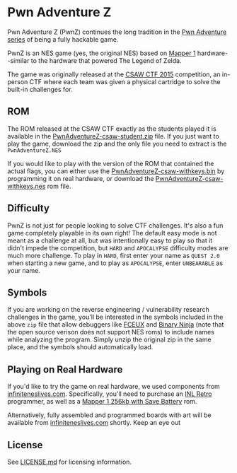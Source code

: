 # Pwn Adventure Z

Pwn Adventure Z (PwnZ) continues the long tradition in the [Pwn Adventure series](http://pwnadventure.com/) of being a fully hackable game.

PwnZ is an NES game (yes, the original NES) based on [Mapper 1](http://wiki.nesdev.com/w/index.php/Mapper) hardware--similar to the hardware that powered The Legend of Zelda. 

The game was originally released at the [CSAW CTF 2015](https://ctf.isis.poly.edu/) competition, an in-person CTF where each team was given a physical cartridge to solve the built-in challenges for. 

## ROM
The ROM released at the CSAW CTF exactly as the students played it is available in the [PwnAdventureZ-csaw-student.zip](https://github.com/Vector35/PwnAdventureZ/blob/master/PwnAdventureZ-csaw-student.zip) file. If you just want to play the game, download the zip and the only file you need to extract is the `PwnAdventureZ.NES` 

If you would like to play with the version of the ROM that contained the actual flags, you can either use the [PwnAdventureZ-csaw-withkeys.bin](https://github.com/Vector35/PwnAdventureZ/blob/master/PwnAdventureZ-csaw-withkeys.bin) by programming it on real hardware, or download the [PwnAdventureZ-csaw-withkeys.nes](https://github.com/Vector35/PwnAdventureZ/blob/master/PwnAdventureZ-csaw-withkeys.nes) rom file.

## Difficulty

PwnZ is not just for people looking to solve CTF challenges. It's also a fun game completely playable in its own right! The default easy mode is not meant as a challenge at all, but was intentionally easy to play so that it didn't impede the competition, but `HARD` and `APOCALYPSE` difficulty modes are much more challenge. To play in `HARD`, first enter your name as `QUEST 2.0` when starting a new game, and to play as `APOCALYPSE`, enter `UNBEARABLE` as your name. 

## Symbols
If you are working on the reverse engineering / vulnerability research challenges in the game, you'll be interested in the symbols included in the above `zip` file that allow debuggers like [FCEUX](http://www.fceux.com/web/home.html) and [Binary Ninja](https://binary.ninja/) (note that the open source verison does not support NES roms) to include names while analyzing the program. Simply unzip the original zip in the same place, and the symbols should automatically load. 

## Playing on Real Hardware

If you'd like to try the game on real hardware, we used components from [infiniteneslives.com](http://www.infiniteneslives.com/nessupplies.php). Specifically, you'll need to purchase an [INL Retro](http://www.infiniteneslives.com/kazzo.php) programmer, as well as a [Mapper 1 256kb with Save Battery](http://www.infiniteneslives.com/nessupplies.php#MMC1) rom.  

Alternatively, fully assembled and programmed boards with art will be available from [infiniteneslives.com](http://www.infiniteneslives.com/) shortly. Keep an eye out

## License

See [LICENSE.md](https://github.com/Vector35/PwnAdventureZ/blob/master/LICENSE.md) for licensing information.
